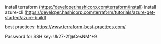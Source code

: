 install terraform (https://developer.hashicorp.com/terraform/install)
install azure-cli (https://developer.hashicorp.com/terraform/tutorials/azure-get-started/azure-build)



best practices:
https://www.terraform-best-practices.com/
    

Password for SSH key: Uk27-2f@CesNM^+9